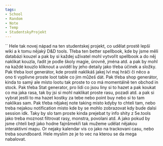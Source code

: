 ```yaml
---
tags:
- School
- Random
- Note
- Temp
- StudentskyProjekt
---
```

``
Hele tak novej nápad na ten studentskej projekt, co udělat prostě lepší wiki a k tomu nějaký D&D tools. Třeba ten better spellbook, kde by jsme měli databázi kouzel a pak by si každej uživatel mohl vytvořit spellbook a do něj naklikat kouzla, řadit je podle školy magie, úrovně, jména atd. a pak by mohl na každé kouzlo kliknout a uviděl by jeho detaily jako třeba účinek a složky. Pak třeba loot generátor, kde prostě naklikáš jakej lvl maj hráči či něco a ono ti vyplivne proste loot table co jim můžeš dát. Pak třeba shop generátor, kinda to samý ale místo lootu tak proste to co má momentálně ten obchod in stock. Pak třeba Stat generator, pro lidi co jsou liny si to hazet a pak koukat co ma jaka rasa, tak by jsi si mohl naklikat proste rasu, pozadi atd. a pak si vybrat jestli to ma hazet kostky za tebe nebo point buy nebo si to tam naklikas sam. Pak třeba nějakej note taking misto kdyby to chteli tam, nebo treba nejakou notification misto kde by se mohlo zobrazovat kdy bude dalsi session idk. Taky by slo tam proste kinda prejebat ty info shity z 5e.tools jako treba moznost filtrovat rasy, monstra, povolani atd. A jako pokud by jsme chteli bejt jako hodne fajnšmekři tak mužeme udělat nějakou interaktivní mapu. Or nejaky kalendar vis co jako na trackovani casu, nebo treba soundboard. Hele myslim ze je to vec na kterou se da mega nabalovat.
